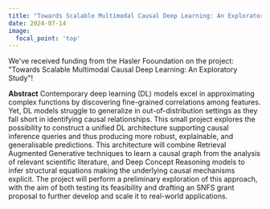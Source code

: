 ```yaml
---
title: "Towards Scalable Multimodal Causal Deep Learning: An Exploratory Study"
date: 2024-07-14
image:
  focal_point: 'top'
---
```


We've received funding from the Hasler Fooundation on the project: "Towards Scalable Multimodal Causal Deep Learning: An Exploratory Study"!

**Abstract**
Contemporary deep learning (DL) models excel in approximating complex functions by discovering
fine-grained correlations among features. Yet, DL models struggle to generalize in out-of-distribution settings as
they fall short in identifying causal relationships. This small project explores the possibility to construct a
unified DL architecture supporting causal inference queries and thus producing more robust, explainable, and
generalisable predictions. This architecture will combine Retrieval Augmented Generative techniques to learn a
causal graph from the analysis of relevant scientific literature, and Deep Concept Reasoning models to infer
structural equations making the underlying causal mechanisms explicit. The project will perform a preliminary
exploration of this approach, with the aim of both testing its feasibility and drafting an SNFS grant proposal to
further develop and scale it to real-world applications.
